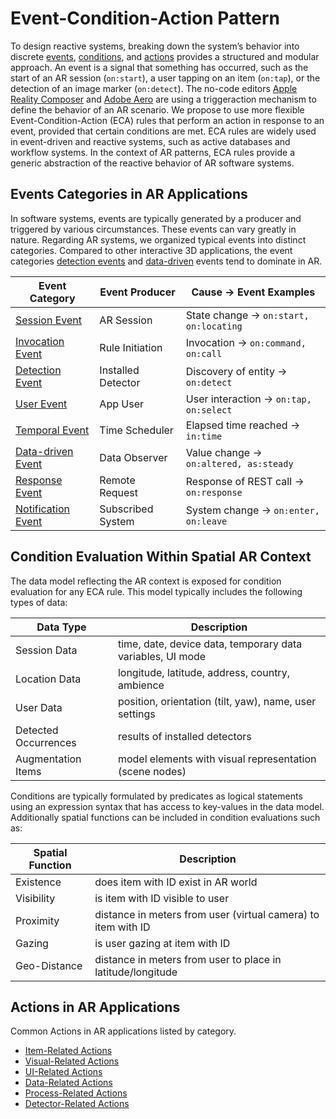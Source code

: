 # Event-Condition-Action Pattern
To design reactive systems, breaking down the system’s behavior into discrete [events](#events-categories-in-ar-applications), [conditions](#condition-evaluation-within-spatial-ar-context), and [actions](#actions-in-ar-applications) provides a structured and modular approach. An event is a signal that something has occurred, such as the start of an AR session (`on:start`), a user tapping on an item (`on:tap`), or the detection of an image marker (`on:detect`). The no-code editors [Apple Reality Composer](https://developer.apple.com/augmented-reality/tools/) and [Adobe Aero](https://www.adobe.com/products/aero.html) are using a triggeraction mechanism to define the behavior of an AR scenario. We propose to use more flexible Event-Condition-Action (ECA) rules that perform an action in response to an event, provided that certain conditions are met. ECA rules are widely used in event-driven and reactive systems, such as active databases and workflow systems. In the context of AR patterns, ECA rules provide a generic abstraction of the reactive behavior of AR software systems.

## Events Categories in AR Applications
In software systems, events are typically generated by a producer and triggered by various circumstances. These events can vary greatly in nature. Regarding AR systems, we organized typical events into distinct categories. Compared to other interactive 3D applications, the event categories [detection events](events.md#detection-events) and [data-driven](events.md#data-driven-events) events tend to dominate in AR.

| Event Category | Event Producer | Cause → Event Examples |
|---|---|---|
| [Session Event](events.md#session-events) | AR Session | State change → `on:start, on:locating` |
| [Invocation Event](events.md#invocation-events) | Rule Initiation | Invocation → `on:command, on:call` |
| [Detection Event](events.md#detection-events) | Installed Detector | Discovery of entity → `on:detect` |
| [User Event](events.md#user-events) | App User | User interaction → `on:tap, on:select` |
| [Temporal Event](events.md#temporal-events) | Time Scheduler | Elapsed time reached → `in:time` |
| [Data-driven Event](events.md#data-driven-events) | Data Observer | Value change → `on:altered, as:steady` | 
| [Response Event](events.md#response-events) | Remote Request | Response of REST call → `on:response` | 
| [Notification Event](events.md#notification-events) | Subscribed System | System change → `on:enter, on:leave` |

## Condition Evaluation Within Spatial AR Context
The data model reflecting the AR context is exposed for condition evaluation for any ECA rule. This model typically includes the following types of data:

| Data Type | Description |
|---|---|
| Session Data| time, date, device data, temporary data variables, UI mode |
| Location Data | longitude, latitude, address, country, ambience |
| User Data | position, orientation (tilt, yaw), name, user settings |
| Detected Occurrences | results of installed detectors
| Augmentation Items | model elements with visual representation (scene nodes) |

Conditions are typically formulated by predicates as logical statements using an expression syntax that has access to key-values in the data model. Additionally spatial functions can be included in condition evaluations such as:

| Spatial Function | Description |
|---|---|
| Existence | does item with ID exist in AR world |
| Visibility | is item with ID visible to user |
| Proximity | distance in meters from user (virtual camera) to item with ID |
| Gazing | is user gazing at item with ID |
| Geo-Distance | distance in meters from user to place in latitude/longitude |

## Actions in AR Applications
Common Actions in AR applications listed by category.

* [Item-Related Actions](actions.md#item-related-actions)
* [Visual-Related Actions](actions.md#visual-related-actions)
* [UI-Related Actions](actions.md#ui-related-actions)
* [Data-Related Actions](actions.md#data-related-actions)
* [Process-Related Actions](actions.md#process-related-actions)
* [Detector-Related Actions](actions.md#detector-related-actions)